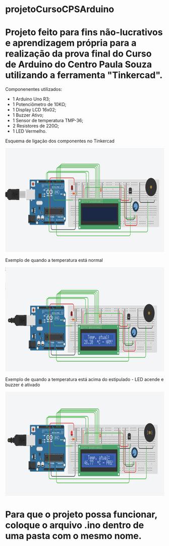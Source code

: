 # projetoCursoCPSArduino

# Projeto feito para fins não-lucrativos e aprendizagem própria para a realização da prova final do Curso de Arduino do Centro Paula Souza utilizando a ferramenta "Tinkercad".

Componenentes utilizados:

- 1 Arduino Uno R3;
- 1 Potenciômetro de 10KΩ;
- 1 Display LCD 16x02;
- 1 Buzzer Ativo;
- 1 Sensor de temperatura TMP-36;
- 2 Resistores de 220Ω;
- 1 LED Vermelho.

Esquema de ligação dos componentes no Tinkercad

<img src="tinker.png" width="700" height="330"> 

Exemplo de quando a temperatura está normal

<img src="img.png" width="700" height="330"> 

Exemplo de quando a temperatura está acima do estipulado - LED acende e buzzer é ativado

<img src="img_.png" width="700" height="330"> 

# Para que o projeto possa funcionar, coloque o arquivo .ino dentro de uma pasta com o mesmo nome.
